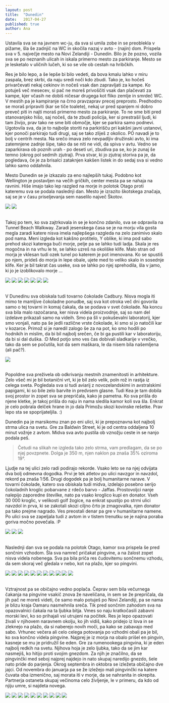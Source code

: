 ```yaml
---
layout: post
title:  "Dunedin"
date:   2017-04-27
published: true
author: Ana
---
```


<p class="intro"><span class="dropcap">U</span>stavila sva se na javnem wc-ju, da sva si umila zobe in se preoblekla v pižame, šla še zadnjič na WC in skočila nazaj v avto - (najin) dom. Prispela sva v 5. največje mesto na Novi Zelandiji - Dunedin. Bilo je že pozno, vozila sva se po neznanih ulicah in iskala primerno mesto za parkiranje. Mesto se je lesketalo v uličnih lučeh, ki so se vile ob cestah na hribčkih. </p>

Res je bilo lepo, a še lepše bi bilo vedeti, da bova kmalu lahko v miru zaspala, brez skrbi, da naju sredi noči kdo zbudi. Tako je, ko hočeš privarčevati nekaj cekinov in nočeš vsak dan zapravljati za kampe. Ko potuješ več mesecev, si pač ne moreš privoščiti vsak dan plačevati za kampe, kjer včasih ne dobiš ničesar drugega kot fliko zemlje in smrdeč WC. V mestih pa je kampiranje na črno pravzaprav precej preprosto. Predhodno se moraš pripraviti (kar se tiče toalete), nekaj ur pred spanjem ni dobro preveč piti in najti moraš primerno mesto za parkiranje. To ne sme biti pred stanovanjsko hišo, saj nočeš, da te zbudi policija, ker si prestrašil ljudi, ki tam živijo, prav tako ne sme biti območje, kjer se parkira samo podnevi. Ugotovila sva, da je to najbolje storiti na parkirišču pri kakšni javni ustanovi, kjer ponoči parkirajo tudi drugi, saj se tako zliješ z okolico. PO navadi je to bolj v centrih mesta. Na srečo imava zelo nevpadljiv družinski avto, ki ima zatemnjene zadnje šipe, tako da se niti ne vidi, da spiva v avtu. Vedno se zaparkirava ob poznih urah - po deseti uri, zbudiva pa se, ko je zunaj še temno (okrog pol sedmih zjutraj). Prva stvar, ki jo zjutraj storiva pa je, da pogledava, če je za brisalci zataknjen kakšen listek in do sedaj sva si vedno lahko samo oddahnila.

Mesto Dunedin se je izkazalo za eno najlepših tukaj. Podobno kot Wellington je postavljen na večih gričkih, center mesta pa se nahaja na ravnini. Hiše imajo tako lep razgled na morje in polotok Otago proti kateremu sva se podala naslednji dan. Mesto je izrazito škotskega značaja, saj se je v času priseljevanja sem naselilo največ Škotov.

<div class="photoset-grid" data-layout="2">
    <img src="/assets/images/23dunedin/resized_10b.jpg" data-title="First Church oziroma prva cerkev v Otagu je ena večjih znamenitosti Dunedina." data-lightbox="gr1">
    <img src="/assets/images/23dunedin/resized_10c.jpg" data-title="Mestna arhitektura v škotskem slogu." data-lightbox="gr1">
</div><br/>

Takoj po tem, ko sva zajtrkovala in se je končno zdanilo, sva se odpravila na Tunnel Beach Walkway. Zaradi jesenskega časa se je na morju vila gosta megla zaradi katere nisva imela najlepšega razgleda na zelo zanimivo skalo pod nama. Meni izgleda kot kakšno protitelo, Y oblike, ki ima pod sabo prehod skozi katerega buči morje, pelje pa se lahko tudi ladja. Skala je res mogočna in na vrhu le te, se lahko uzreš na okoliške klife. Malo stran od morja je vklesan tudi ozek tunel po katerem je pot imenovana. Ko se spustiš po njem, prideš do morja in lepe obale, ujete med to veliko skalo in sosednje klife. Ker je bil takrat čas useke, sva se lahko po njej sprehodila, šla v jamo, ki jo je izoblikovalo morje ... 

<div class="photoset-grid" data-layout="223">
    <img src="/assets/images/23dunedin/resized_01.jpg" data-title="Skala v Y obliki." data-lightbox="gr1">
    <img src="/assets/images/23dunedin/resized_02.jpg" data-title="Tunel, ki vodi do plaže, po katerem je pot dobila ime." data-lightbox="gr1">
    <img src="/assets/images/23dunedin/resized_03.jpg" data-title="Na srečo sva bila na obali zjutraj v času oseke, tako da sva se po njej lahko sprehodila." data-lightbox="gr1">
    <img src="/assets/images/23dunedin/resized_04.jpg" data-title="" data-lightbox="gr1">
    <img src="/assets/images/23dunedin/resized_05.jpg" data-title="" data-lightbox="gr1">
    <img src="/assets/images/23dunedin/resized_06.jpg" data-title="" data-lightbox="gr1">
    <img src="/assets/images/23dunedin/resized_07.jpg" data-title="Skupna slika na skali Y." data-lightbox="gr1">
</div><br/>

V Dunedinu sva obiskala tudi tovarno čokolade Cadbury. Nisva mogla iti mimo te mamljive čokoladne ponudbe, saj sva kot otroka več dni govorila samo o tej tovarni in komaj čakala, da se podava v svet čokolade. Na koncu sva bila malo razočarana, ker nisva videla proizvodnje, saj so nam del izdelave prikazali samo na videih. Smo pa šli v pokuševalni laboratorij, kjer smo vonjali, nato pa še jedli različne vrste čokolade, ki smo si jo natočili kar v kozarce. Primož si je naredil zalogo še za na pot, ko smo hodili po hodnikih in mislim, da bi bil najbolj srečen, če bi ga pustili kar v laboratoriju, da bi si dal duška. :D Med potjo smo ves čas dobivali sladkarije v vrečko, tako da sem se počutila, kot da sem maškara, le da nisem bila našemljena (ali pač?). 

<div class="photoset-grid" data-layout="1">
    <img src="/assets/images/23dunedin/resized_08.jpg" data-title="Po ogledu tovarne sva se še slikala z našo simpatično vodičko, ki naju je popeljala v svet čokolade." data-lightbox="gr1">
</div><br/>

Popoldne sva preživela ob odkrivanju mestnih znamenitosti in arhitekture. Zelo všeč mi je bil botanični vrt, ki je bil zelo velik, poln rož in rastja iz celega sveta. Pogledala sva si tudi aviarij z novozelandskimi in avstralskimi papigami, ki so bile zelo barvite in predvsem glasne. Tudi Kea je tam dobila svoj prostor in zopet sva se prepričala, kako je pametna. Ko sva prišla do njene kletke, je takoj prišla do naju in nama sledila kamor koli sva šla. Enkrat je celo pobrala delček hrane in jo dala Primožu skozi kovinske rešetke. Prav lepo sta se spoprijateljila. :)

Dunedin pa je marsikomu znan po eni ulici, ki je prepoznavna kot najbolj strma ulica na svetu. Gre za Baldwin Street, ki je od centra oddaljena 10 minut vožnje z avtom. Midva sva avto pustila ob vznožju ceste in se nanjo podala peš. 

<blockquote>Četudi na slikah ne izgleda tako zelo strma, vam predlagam, da se po njej povzpnete. Dolga je 350 m, njen naklon pa znaša 35% oziroma 19°.</blockquote> 

Ljudje na tej ulici zelo radi podirajo rekorde. Vsako leto se na njej odvijata dva bolj odmevna dogodka. Prvi je tek atletov po ulici navzgor in navzdol, rekord pa znaša 1:56. Drugi dogodek pa je bolj humanitarne narave. V tovarni čokolade, katero sva obiskala tudi midva, izdelajo posebno serijo čokoladnih kroglic pobarvane z rdečo barvo - Jaffas. Prostovoljci nanje nalepijo zaporedne številke, nato pa vsako kroglico kupi en donator. Vseh 30 000 kroglic, v velikosti golf žogice, na enkrat spustijo po strmi ulici navzdol in prva, ki se zakotali skozi ciljno črto je zmagovalka, njen donator pa tako prejme nagrado. Ves preostali denar pa gre v humanitarne namene. Po ulici sva se zapeljala tudi z avtom in v tistem trenutku se je najina poraba goriva močno povečala. :P

<div class="photoset-grid" data-layout="3">
    <img src="/assets/images/23dunedin/resized_09.jpg" data-title="Sva rekla, kaj če bi to noč avto parkirala na najbolj strmi ulici na svetu? Bolje da ne, ker bi med spanjem zlezla na zadnjo šipo avta xD. " data-lightbox="gr1">
    <img src="/assets/images/23dunedin/resized_10.jpg" data-title="Sem mislila, da bova vzletela kot letalo na vzletni pisti." data-lightbox="gr1">
    <img src="/assets/images/23dunedin/resized_10a.jpg" data-title="" data-lightbox="gr1">
</div><br/>


Naslednji dan sva se podala na polotok Otago, kamor sva prispela še pred sončnim vzhodom. Šla sva namreč pričakat pingvine, a na žalost zopet nisva videla nobenega. Sva pa bila priča res čudovitemu sončnemu vzhodu, da sem skoraj več gledala v nebo, kot na plažo, kjer so pingvini. 

<div class="photoset-grid" data-layout="3323">
    <img src="/assets/images/23dunedin/resized_11.jpg" data-title="Sončni vzhod na plaži Sandfly Bay." data-lightbox="gr1">
    <img src="/assets/images/23dunedin/resized_12.jpg" data-title="" data-lightbox="gr1">
    <img src="/assets/images/23dunedin/resized_13.jpg" data-title="Utrujeni morski lev se je prišel spočit na obalo." data-lightbox="gr1">
    <img src="/assets/images/23dunedin/resized_14.jpg" data-title="Ko sva čakala na pingvine, so nama ob zajtrku na obali samo nekaj metrov stran, družbo delali tjulnji, ki se na naju niso nič kaj preveč ozirali. Čist fajn smo se mel tiste dve uri skupaj. ;)" data-lightbox="gr1">
    <img src="/assets/images/23dunedin/resized_15.jpg" data-title="Ko si vzameš čas za opazovanje živalskega sveta, vidiš, kakšna borba za življenje se tam odvija. Ta dva sta tekmovala za ribico, ki jo je ujel prvi, drugi pa mu jo je hotel ukrasti. Naj si ulovi svojo, kajne? Lahko potegnemo vzporednice v našem svetu ..." data-lightbox="gr1">
    <img src="/assets/images/23dunedin/resized_16.jpg" data-title="Ker pingvinov tisto jutro ni bilo videti, pa je imel Primož za družbo enega malo večjega pingvina. :D " data-lightbox="gr1">
    <img src="/assets/images/23dunedin/resized_17.jpg" data-title="Pogled na Sandfly Bay." data-lightbox="gr1">
    <img src="/assets/images/23dunedin/resized_18.jpg" data-title="" data-lightbox="gr1">
    <img src="/assets/images/23dunedin/resized_19.jpg" data-title="Z avtom sva se peljala še malo naprej po polotoku in se sprehodila po klifih. Na tej sliki lahko vidite še eno skalnato znamenitost - Lover's Leap." data-lightbox="gr1">
    <img src="/assets/images/23dunedin/resized_20.jpg" data-title="" data-lightbox="gr1">
    <img src="/assets/images/23dunedin/resized_21.jpg" data-title="" data-lightbox="gr1">
</div><br/>


Vztrajnost pa se običajno vedno poplača. Čeprav sem bila večurnega čakanja na pingvine vsakič znova že naveličana, in sem se že prepričala, da jih pač ne moreš videti, če samo malo potuješ po Novi Zelandiji, pa se nama je blizu kraja Oamaru nasmehnila sreča. Tik pred sončnim zahodom sva na opazovalnici čakala na ta ljubka bitja. Vmes so naju kratkočasili zabavni morski levi, ko so prihajali vsi utrujeni na počitek. Res je lepo opazovati živali v njihovem naravnem okolju, ko jih vidiš, kako pridejo iz lova in se zleknejo na plažo, da si naberejo novih moči, pa kako se zabavajo med sabo. Vrhunec večera ali celo celega potovanja po vzhodni obali pa je bil, ko sva končno videla pingvine. Najprej je iz morja na obalo prišel en pingvin, kasneje se mu je pridružil še eden. Gre za rumenookega pingvina, ki je eden najbolj redkih na svetu. Njihova hoja je zelo ljubka, tako da se jim kar nasmejiš, ko hitijo proti svojim gnezdom. Za njih je značilno, da se pingvinčki med seboj najprej najdejo in nato skupaj naredijo gnezdo, šele nato pride do parjenja. Okrog septembra in oktobra se izležeta običajno dve jajci. Od novembra do januarja pa se že izležejo mali pingvinčki na katere čuvata oba izmenično, saj morata iti v morje, da se nahranita in okrepita. Partnerja ostaneta skupaj večinoma celo življenje, le v primeru, da kdo od njiju umre, si najdeta novega. 

<div class="photoset-grid" data-layout="2323">
    <img src="/assets/images/23dunedin/resized_22.jpg" data-title="Iz Dunedina sva se peljala naprej proti zadnjemu obalnemu mestu, saj sva nato zavila v notranjost otoka, Oamaru. Vmes sva se ustavila na eni plaži z okroglimi kamni imenovanimi Boulers." data-lightbox="gr1">
    <img src="/assets/images/23dunedin/resized_29.jpg" data-title="Tudi Oamaru nama je bil zelo všeč, sicer je majhno pristaniško mestece in zato nič kaj turistično, a ima en poseben čar. Pa najbolj huda igrala za otroke - tudi malo večje otroke. :P" data-lightbox="gr1">
    <img src="/assets/images/23dunedin/resized_30.jpg" data-title="Ulica v kateri je imelo pristanišče svoje skladišče." data-lightbox="gr1">
    <img src="/assets/images/23dunedin/resized_31.jpg" data-title="Oamaru ima veliko zgradb narejenih v grškem slogu." data-lightbox="gr1">
    <img src="/assets/images/23dunedin/resized_32.jpg" data-title="Tale znak mi je bil pa smešen. Na cesti lahko zbiješ pingvina, zato moraš biti zelo pozoren. Midva sva pa naštetokrat preživela več ur ob čakanju na njih, pa nikjer nobenega. :D" data-lightbox="gr1">
    <img src="/assets/images/23dunedin/resized_23.jpg" data-title="No, očitno je eno čakanje obrodilo sadove in to ravno v bližini mesta Oamaru. Mogoče je pa tisti znak tam res z namenom. :)" data-lightbox="gr1">
    <img src="/assets/images/23dunedin/resized_24.jpg" data-title="Iz opazovalnice nad plažo smo lahko opazovali živalski svet. Če bi pingvini vedeli, da smo v bližini, se ne bi nikoli prikazali, zato so opazovalnice postavljene daleč stran od plaže. Na srečo imamo priprave, ki nam približajo pogled, za naju je bil to moj fotoaparat, skozi katerega sva občudovala ta luštna bitja." data-lightbox="gr1">
    <img src="/assets/images/23dunedin/resized_25.jpg" data-title="Še en utrujeni morski lev, ki je prišel po hranjenju na obalo." data-lightbox="gr1">
    <img src="/assets/images/23dunedin/resized_26.jpg" data-title="Prvi pingvin, ki sva ga zagledala. Ne moreš ostati malodušen ob njihovem ljubkem premikanju po pesku. Zagotovo je bil tole velik highlight vzhodne obale oziroma cele Nove Zelandije." data-lightbox="gr1">
    <img src="/assets/images/23dunedin/resized_28.jpg" data-title="Prvemu se je pridružil še en pingvinček, s katerim sta skupaj zakorakala proti bolj varnemu delu plaže, kjer imajo verjetno svoja gnezda." data-lightbox="gr1">
</div><br/>

